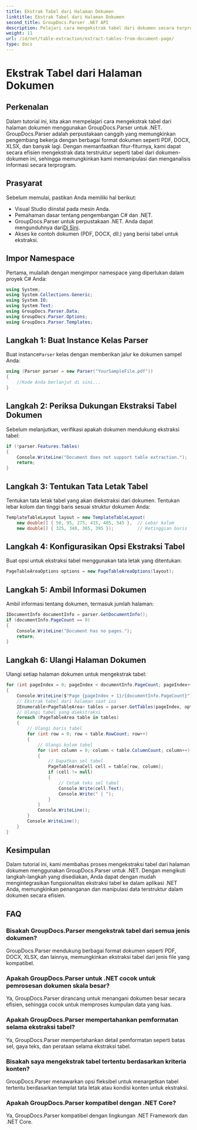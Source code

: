 ```yaml
---
title: Ekstrak Tabel dari Halaman Dokumen
linktitle: Ekstrak Tabel dari Halaman Dokumen
second_title: GroupDocs.Parser .NET API
description: Pelajari cara mengekstrak tabel dari dokumen secara terprogram menggunakan GroupDocs.Parser untuk .NET. Tutorial komprehensif ini memberikan panduan langkah demi langkah.
weight: 11
url: /id/net/table-extraction/extract-tables-from-document-page/
type: docs
---
```

# Ekstrak Tabel dari Halaman Dokumen

## Perkenalan
Dalam tutorial ini, kita akan mempelajari cara mengekstrak tabel dari halaman dokumen menggunakan GroupDocs.Parser untuk .NET. GroupDocs.Parser adalah perpustakaan canggih yang memungkinkan pengembang bekerja dengan berbagai format dokumen seperti PDF, DOCX, XLSX, dan banyak lagi. Dengan memanfaatkan fitur-fiturnya, kami dapat secara efisien mengekstrak data terstruktur seperti tabel dari dokumen-dokumen ini, sehingga memungkinkan kami memanipulasi dan menganalisis informasi secara terprogram.
## Prasyarat
Sebelum memulai, pastikan Anda memiliki hal berikut:
- Visual Studio diinstal pada mesin Anda.
- Pemahaman dasar tentang pengembangan C# dan .NET.
-  GroupDocs.Parser untuk perpustakaan .NET. Anda dapat mengunduhnya dari[Di Sini](https://releases.groupdocs.com/parser/net/).
- Akses ke contoh dokumen (PDF, DOCX, dll.) yang berisi tabel untuk ekstraksi.

## Impor Namespace
Pertama, mulailah dengan mengimpor namespace yang diperlukan dalam proyek C# Anda:
```csharp
using System;
using System.Collections.Generic;
using System.IO;
using System.Text;
using GroupDocs.Parser.Data;
using GroupDocs.Parser.Options;
using GroupDocs.Parser.Templates;
```
## Langkah 1: Buat Instance Kelas Parser
 Buat instance`Parser` kelas dengan memberikan jalur ke dokumen sampel Anda:
```csharp
using (Parser parser = new Parser("YourSampleFile.pdf"))
{
    //Kode Anda berlanjut di sini...
}
```
## Langkah 2: Periksa Dukungan Ekstraksi Tabel Dokumen
Sebelum melanjutkan, verifikasi apakah dokumen mendukung ekstraksi tabel:
```csharp
if (!parser.Features.Tables)
{
    Console.WriteLine("Document does not support table extraction.");
    return;
}
```
## Langkah 3: Tentukan Tata Letak Tabel
Tentukan tata letak tabel yang akan diekstraksi dari dokumen. Tentukan lebar kolom dan tinggi baris sesuai struktur dokumen Anda:
```csharp
TemplateTableLayout layout = new TemplateTableLayout(
    new double[] { 50, 95, 275, 415, 485, 545 },  // Lebar kolom
    new double[] { 325, 340, 365, 395 });         // Ketinggian baris
```
## Langkah 4: Konfigurasikan Opsi Ekstraksi Tabel
Buat opsi untuk ekstraksi tabel menggunakan tata letak yang ditentukan:
```csharp
PageTableAreaOptions options = new PageTableAreaOptions(layout);
```
## Langkah 5: Ambil Informasi Dokumen
Ambil informasi tentang dokumen, termasuk jumlah halaman:
```csharp
IDocumentInfo documentInfo = parser.GetDocumentInfo();
if (documentInfo.PageCount == 0)
{
    Console.WriteLine("Document has no pages.");
    return;
}
```
## Langkah 6: Ulangi Halaman Dokumen
Ulangi setiap halaman dokumen untuk mengekstrak tabel:
```csharp
for (int pageIndex = 0; pageIndex < documentInfo.PageCount; pageIndex++)
{
    Console.WriteLine($"Page {pageIndex + 1}/{documentInfo.PageCount}");
    // Ekstrak tabel dari halaman saat ini
    IEnumerable<PageTableArea> tables = parser.GetTables(pageIndex, options);
    // Ulangi tabel yang diekstraksi
    foreach (PageTableArea table in tables)
    {
        // Ulangi baris tabel
        for (int row = 0; row < table.RowCount; row++)
        {
            // Ulangi kolom tabel
            for (int column = 0; column < table.ColumnCount; column++)
            {
                // Dapatkan sel tabel
                PageTableAreaCell cell = table[row, column];
                if (cell != null)
                {
                    // Cetak teks sel tabel
                    Console.Write(cell.Text);
                    Console.Write(" | ");
                }
            }
            Console.WriteLine();
        }
        Console.WriteLine();
    }
}
```

## Kesimpulan
Dalam tutorial ini, kami membahas proses mengekstraksi tabel dari halaman dokumen menggunakan GroupDocs.Parser untuk .NET. Dengan mengikuti langkah-langkah yang disediakan, Anda dapat dengan mudah mengintegrasikan fungsionalitas ekstraksi tabel ke dalam aplikasi .NET Anda, memungkinkan penanganan dan manipulasi data terstruktur dalam dokumen secara efisien.

## FAQ
### Bisakah GroupDocs.Parser mengekstrak tabel dari semua jenis dokumen?
GroupDocs.Parser mendukung berbagai format dokumen seperti PDF, DOCX, XLSX, dan lainnya, memungkinkan ekstraksi tabel dari jenis file yang kompatibel.
### Apakah GroupDocs.Parser untuk .NET cocok untuk pemrosesan dokumen skala besar?
Ya, GroupDocs.Parser dirancang untuk menangani dokumen besar secara efisien, sehingga cocok untuk memproses kumpulan data yang luas.
### Apakah GroupDocs.Parser mempertahankan pemformatan selama ekstraksi tabel?
Ya, GroupDocs.Parser mempertahankan detail pemformatan seperti batas sel, gaya teks, dan perataan selama ekstraksi tabel.
### Bisakah saya mengekstrak tabel tertentu berdasarkan kriteria konten?
GroupDocs.Parser menawarkan opsi fleksibel untuk menargetkan tabel tertentu berdasarkan templat tata letak atau kondisi konten untuk ekstraksi.
### Apakah GroupDocs.Parser kompatibel dengan .NET Core?
Ya, GroupDocs.Parser kompatibel dengan lingkungan .NET Framework dan .NET Core.